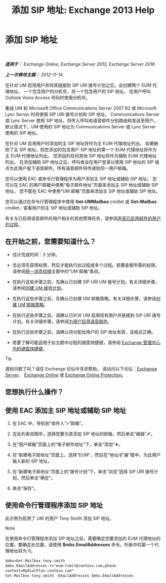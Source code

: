 ﻿---
title: '添加 SIP 地址: Exchange 2013 Help'
TOCTitle: 添加 SIP 地址
ms:assetid: 40295bcf-c62b-4f26-95ca-a8c4bd210fb3
ms:mtpsurl: https://technet.microsoft.com/zh-cn/library/JJ662760(v=EXCHG.150)
ms:contentKeyID: 50556569
ms.date: 01/11/2018
mtps_version: v=EXCHG.150
ms.translationtype: HT
---

# 添加 SIP 地址

 

_**适用于：** Exchange Online, Exchange Server 2013, Exchange Server 2016_

_**上一次修改主题：** 2012-11-14_

在针对 UM 启用用户并将其链接到 SIP URI 拨号计划之后，会创建两个 EUM 代理地址。 一个包含用户的分机号，另一个包含用户的 SIP 地址。 在用户呼叫 Outlook Voice Access 号码时使用分机号。

集成 UM 和 Microsoft Office Communications Server 2007 R2 或 Microsoft Lync Server 时将使用 SIP URI 拨号计划和 SIP 地址。 Communications Server 或 Lync Server 使用 SIP 地址，将传入呼叫和语音邮件分别路由和发送至用户。 默认情况下，UM 使用的 SIP 地址为 Communications Server 或 Lync Server 使用的 SIP 地址。

在针对 UM 启用用户时添加的主 SIP 地址将作为主 EUM 代理地址列出。 如果删除了主 SIP 地址，则您添加的包含用户 SIP 地址的第一个 EUM 代理地址将作为主 EUM 代理地址列出。 您添加的任何其他 SIP 地址将作为辅助 EUM 代理地址列出。 在添加辅助 SIP 地址之后，呼叫者会在用户登录以使用 SIP 地址的 SIP 端点为此用户留下语音邮件。所有语音邮件将传递到同一用户邮箱。

您可以使用 EAC 或命令行管理程序为用户添加主 SIP 地址或辅助 SIP 地址。 您可以在 EAC 的用户邮箱中使用“电子邮件地址”页面来添加主 SIP 地址或辅助 SIP 地址。 您不能在 EAC 中使用“UM 邮箱”页面来添加主 SIP 地址或辅助 SIP 地址。

您可以通过在命令行管理程序中使用 **Get-UMMailbox** cmdlet 或 **Get-Mailbox** cmdlet，查看用户的主 SIP 地址或辅助 SIP 地址。

有关与已启用语音邮件的用户相关的其他管理任务，请参阅[声音已启用邮件的用户的过程](voice-mail-enabled-user-procedures-exchange-2013-help.md)。

## 在开始之前，您需要知道什么？

  - 估计完成时间：3 分钟。

  - 您必须先获得权限，然后才能执行此过程或多个过程。若要查看所需的权限，请参阅[统一消息权限](unified-messaging-permissions-exchange-2013-help.md)主题中的“UM 邮箱”条目。

  - 在执行这些步骤之前，先确认已创建 SIP URI UM 拨号计划。有关详细步骤，请参阅[创建 UM 拨号计划](create-a-um-dial-plan-exchange-2013-help.md)。

  - 在执行这些步骤之前，先确认已创建 UM 邮箱策略。有关详细步骤，请参阅[创建 UM 邮箱策略](create-a-um-mailbox-policy-exchange-2013-help.md)。

  - 在执行这些步骤之前，请确认已针对 UM 启用现有用户并链接到 SIP URI 拨号计划。有关详细步骤，请参阅[为用户启用语音邮件](enable-a-user-for-voice-mail-exchange-2013-help.md)。

  - 在执行这些步骤之前，请确认将分配给用户的 SIP 地址有效，且格式正确。

  - 若要了解可能适用于此主题中过程的键盘快捷键，请参阅 [Exchange 管理中心内的键盘快捷键](keyboard-shortcuts-in-the-exchange-admin-center-exchange-online-protection-help.md)。

> [!tip]
> 遇到问题了吗？请在 Exchange 论坛中寻求帮助。 请访问以下论坛：<a href="https://go.microsoft.com/fwlink/p/?linkid=60612">Exchange Server</a>、 <a href="https://go.microsoft.com/fwlink/p/?linkid=267542">Exchange Online</a> 或 <a href="https://go.microsoft.com/fwlink/p/?linkid=285351">Exchange Online Protection</a>。.


## 您想执行什么操作？

## 使用 EAC 添加主 SIP 地址或辅助 SIP 地址

1.  在 EAC 中，导航到“收件人”\>“邮箱”。

2.  在此列表视图中，选择您要为其添加 SIP 地址的邮箱，然后单击“编辑”![编辑图标](images/Bb124582.6f53ccb2-1f13-4c02-bea0-30690e6ea71d(EXCHG.150).gif "编辑图标")。

3.  在“用户邮箱”页面上的“电子邮件地址”下，单击“添加”![添加图标](images/JJ218640.c1e75329-d6d7-4073-a27d-498590bbb558(EXCHG.150).gif "添加图标")。

4.  在“新建电子邮地址”页面上，选择“EUM”，然后在“地址/扩展”框中，为此用户输入新的 SIP 地址。

5.  在“新建电子邮地址”页面上的“拨号计划”下，单击“浏览”选择 SIP URI 拨号计划，然后单击“确定”。

6.  单击“保存”。

## 使用命令行管理程序添加 SIP 地址

此示例为启用了 UM 的用户 Tony Smith 添加 SIP 地址。

> [!NOTE]
> 在使用命令行管理程序添加 SIP 地址之前，需要确定您要添加的 EUM 代理地址的位置。要确定此位置，请使用 <strong>$mbx.EmailAddresses</strong> 命令。列表中的第一个代理地址将为 0。


    $mbx=Get-Mailbox tony.smith
    $mbx.EmailAddresses +="eum:tsmit@contoso.com;phone-context=MyDialPlan.contoso.com"
    Set-Mailbox tony.smith -EmailAddresses $mbx.EmailAddresses

